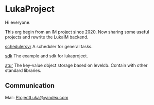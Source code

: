 # LukaProject

Hi everyone.

This org begin from an IM project since 2020. Now sharing some useful projects and rewrite the LukaIM backend.

[schedulersvr](https://github.com/lukaproject/schedulersvr) A scheduler for general tasks.

[sdk](https://github.com/lukaproject/sdk) The example and sdk for lukaproject.

[atur](https://github.com/lukaproject/atur) The key-value object storage based on leveldb. Contain with other standard libraries.


## Communication

Mail: ProjectLuka@yandex.com
